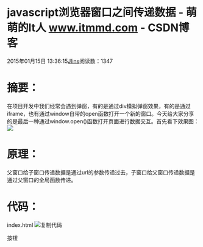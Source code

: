 
# javascript浏览器窗口之间传递数据 - 萌萌的It人 www.itmmd.com - CSDN博客


2015年01月15日 13:36:15[Jlins](https://me.csdn.net/dyllove98)阅读数：1347



# 摘要：
在项目开发中我们经常会遇到弹窗，有的是通过div模拟弹窗效果，有的是通过iframe，也有通过window自带的open函数打开一个新的窗口。今天给大家分享的是最后一种通过window.open()函数打开页面进行数据交互。首先看下效果图：
![](http://images.cnitblog.com/blog/582503/201501/151310597457361.png)
# 原理：
父窗口给子窗口传递数据是通过url的参数传递过去，子窗口给父窗口传递数据是通过父窗口的全局函数传递。
# 代码：
index.html
![复制代码](http://common.cnblogs.com/images/copycode.gif)
<!DOCTYPE html><htmllang="en"><head><metacharset="UTF-8"><title>Document</title></head><body><divid="content"></div><buttonid="test">按钮</button><script>vartest=document.getElementById('test');
        test.onclick=function() {
            window.open('./window.html?param1=name&param2=password','_blank','width=960,height=650,menubar=no,toolbar=no,location=no,directories=no,status=no,scrollbars=yes,resizable=yes');
        };
        window.getContent=function(tx) {
            document.getElementById('content').innerText=tx;
        }</script></body></html>![复制代码](http://common.cnblogs.com/images/copycode.gif)

window.html
![复制代码](http://common.cnblogs.com/images/copycode.gif)
<!DOCTYPE html><htmllang="en"><head><metacharset="UTF-8"><title>Document</title></head><body><divid="content"></div><selectname=""id="city"><optionvalue="shanghai">上海</option><optionvalue="hangzhou">杭州</option></select><script>varparams=location.href.substring(location.href.lastIndexOf('?')+1).split('&');
        document.getElementById('content').innerText=params;varcity=document.getElementById('city');
        city.onchange=function() {
            window.opener.getContent(city.value);
        }</script></body></html>![复制代码](http://common.cnblogs.com/images/copycode.gif)
**注意：**要有服务环境
**其他精彩文章**
## [android学习笔记（41）android选项菜单和子菜单（SubMenu )](http://www.itmmd.com/201501/469.html)
## [android学习笔记（40）Notification的功能与用法](http://www.itmmd.com/201501/464.html)
## [android学习笔记（42）android使用监听器来监听菜单事件](http://www.itmmd.com/201501/475.html)
## [android学习笔记（43）android创建单选菜单和复选菜单](http://www.itmmd.com/201501/476.html)
## android学习笔记（44）android设置与菜单项关联的Activity

## [android学习笔记（45）android上下文菜单](http://www.itmmd.com/201501/485.html)

更多关于[android开发](http://www.itmmd.com/mobile.html)文章

